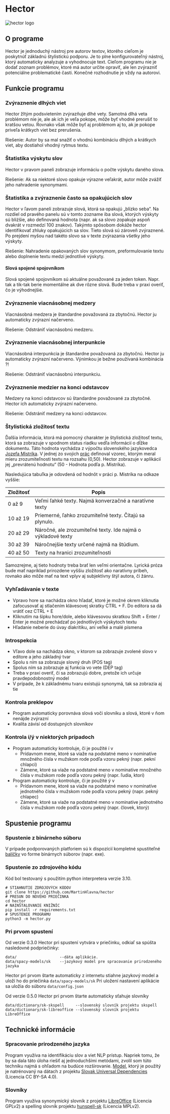 # Hector
![hector logo](https://github.com/MartinHlavna/hector/blob/main/images/hector-logo-white-bg.png?raw=true)
## O programe
Hector je jednoduchý nástroj pre autorov textov, ktorého cieľom je poskytnúť základnú štylistickú podporu. Je to plne konfigurovateľný nástroj, ktorý automaticky analyzuje a vyhodnocuje text. Cieľom programu nie je dodať zoznam problémov, ktoré má autor určite opraviť, ale len zvýrazniť potenciálne problematické časti. Konečné rozhodnutie je vždy na autorovi.
## Funkcie programu
### Zvýraznenie dlhých viet
Hector žltým podsvietením zvýrazňuje dlhé vety. Samotná dlhá veta problémom nie je, ale ak ich je veľa pokope, môže byť vhodné prerušiť to kratšou vetou. Rovnako však môže byť aj problémom aj to, ak je pokope priveľa krátkych viet bez prerušenia. 

Riešenie: Autor by sa mal snažiť o vhodnú kombináciu dlhých a krátkych viet, aby dostiahol vhodný rytmus textu.
### Štatistika výskytu slov
Hector v pravom paneli zobrazuje informáciu o počte výskytu daného slova.

Riešenie: Ak sa niektoré slovo opakuje výrazne veľakrát, autor môže zvážiť jeho nahradenie synonymami.
### Štatistika a zvýraznenie často sa opakujúcich slov
Hector v ľavom paneli zobrazuje slová, ktorá sa opakujú „blízko seba“. Na rozdiel od pravého panelu sú v tomto zozname iba slová, ktorých výskyty sú bliźšie, ako definovaná hodnota (napr. ak sa slovo zopakuje aspoň dvakrát v rozmedzí 100 znakov). Takýmto spôsobom dokáže hector identifikovať zhluky opakujúcich sa slov. Tieto slová sú zároveň zvýraznené. Po prejdení myšou nad takéto slovo sa v texte zvýrazania všetky jeho výskyty.

Riešenie: Nahradenie opakovaných slov synonymom, preformulovanie textu alebo doplnenie textu medzi jednotlivé výskyty.

#### Slová spojené spojovníkom
Slová spojené spojovníkom sú aktuálne považované za jeden token. Napr. tak a tik-tak berie momentálne ak dve rôzne slová. Bude treba v praxi overiť, čo je výhodnejšie.

### Zvýraznenie viacnásobnej medzery
Viacnásobná medzera je štandardne považovaná za zbytočnú. Hector ju automaticky zvýrazní načerveno.

Riešenie: Odstrániť viacnásobnú medzeru.

### Zvýraznenie viacnásobnej interpunkcie
Viacnásobná interpunkcia je štandardne považovaná za zbytočnú. Hector ju automaticky zvýrazní načerveno. Výnimkou je bežne používaná kombinácia ?! 

Riešenie: Odstrániť viacnásobnú interpunkciu.
### Zvýraznenie medzier na konci odstavcov
Medzery na konci odstavcov sú štandardne považované za zbytočné. Hector ich automaticky zvýrazní načerveno.

Riešenie: Odstrániť medzery na konci odstavcov.
### Štylistická zložitosť textu
Ďalšia informácia, ktorá má pomocný charakter je štylistická zložitosť textu, ktorá sa zobrazuje v spodnom status riadku vedľa informácií o dĺžke dokumentu.
Táto hodnota vychádza z výpočtu slovenského jazykovedca [Jozefa Mistríka](https://sk.wikipedia.org/wiki/Jozef_Mistr%C3%ADk). V jednej zo svojich [prác](https://www.juls.savba.sk/ediela/sr/1968/3/sr1968-3-lq.pdf) definoval vzorec, ktorým meral mieru zrozumiteľnosti textu na rozsahu (0,50). Hector zobrazuje v aplikácií jej „prevrátenú hodnotu“ (50 - Hodnota podľa p. Mistríka).

Nasledujúca tabuľka je odovdená od hodnôt v práci p. Mistríka na odkaze vyššie:

| Zložitosť | Popis                                                        |
|-----------|--------------------------------------------------------------|
| 0 až 9    | Veľmi ľahké texty. Najmä konverzačné a naratívne texty       |
| 10 až 19  | Priemerné, ľahko zrozumiteľné texty. Čítajú sa plynulo.      |
| 20 až 29  | Náročné, ale zrozumiteľné texty. Ide najmä o výkladové texty |
| 30 až 39  | Náročnejšie texty určené najmä na štúdium.                   |
| 40 až 50  | Texty na hranici zrozumiteľnosti                             |

Samozrejme, aj tieto hodnoty treba brať len veľmi orientačne. Lyrická próza bude mať napríklad prirozdene vyššiu zložitosť ako naratívny príbeh, rovnako ako môže mať na text vplyv aj subjektívny štýl autora, či žánru.

### Vyhľadávanie v texte
* Vpravo hore sa nachádza okno hľadať, ktoré je možné okrem kliknutia zafocusovať aj stlačením klávesovej skratky CTRL + F. Do editora sa dá vrátiť cez CTRL + E
* Kliknutím na šípku hore/dole, alebo klávesovou skratkou Shift + Enter /  Enter je moźné prechádzať po jednotlivých výskytoch textu
* Hľadanie neberie do úvay diakritiku, ani veľké a malé písmena

### Introspekcia
* Vľavo dole sa nachádza okno, v ktorom sa zobrazuje zvolené slovo v editore a jeho základný tvar
*  Spolu s ním sa zobrazuje slovný druh (POS tag)
*  Spolus ním sa zobrazuje aj funkcia vo vete (DEP tag)
*  Treba v praxi overiť, či sa zobrazujú dobre, pretože ich určuje pravdepodobnostný model
*  V prípade, že k základnému tvaru existujú synonymá, tak sa zobrazia aj tie

### Kontrola preklepov
* Program automaticky porovnáva slová voči slovníku a slová, ktoré v ňom nenájde zvýrazní
* Kvalita závisí od dostupných slovníkov

### Kontrola í/ý v niektorých prípadoch
* Program automaticky kontroluje, či je použité í v
    * Prídavnom mene, ktoré sa viaže na podstatné meno v nominatíve množného čísla v mužskom rode podľa vzoru pekný (napr. pekní chlapci)
    * Zámene, ktoré sa viaže na podstatné meno v nominatíve množného čísla v mužskom rode podľa vzoru pekný (napr. ľudia, ktorí)
* Program automaticky kontroluje, či je použité ý v
    * Prídavnom mene, ktoré sa viaže na podstatné meno v nominatíve jednotného čísla v mužskom rode podľa vzoru pekný (napr. pekný chlapec)
    * Zámene, ktoré sa viaže na podstatné meno v nominatíve jednotného čísla v mužskom rode podľa vzoru pekný (napr. človek, ktorý)

## Spustenie programu
### Spustenie z binárneho súboru
V prípade podporovaných platforiem sú k dispozícií kompletné spustiteľné [balíčky](https://github.com/MartinHlavna/hector/releases) vo forme binárnych súborov (napr. exe). 

### Spustenie zo zdrojového kódu
Kód bol testovaný s použitím python interpretera verzie 3.10.
```
# STIAHNUTIE ZDROJOVÝCH KÓDOV
git clone https://github.com/MartinHlavna/hector
# PRESUN DO NOVÉHO PRIEČINKA 
cd hector
# NAINŠTALOVANIE KNIŽNÍC
pip install -r requirements.txt
# SPUSTENIE PROGRAMU
python3 -m hector.py
```
### Pri prvom spustení
Od verzie 0.3.0 Hector pri spustení vytvára v priečinku, odkiaľ sa spúšta nasledovné podpriečinky:

```
data/                   --dáta aplikácie.
data/spacy-models/sk    --jazykový model pre spracovanie prirodzeného jazyka
```

Hector pri prvom štarte automaticky z internetu stiahne jazykový model a uloží ho do priečinka ```data/spacy-models/sk```
Pri uložení nastavení aplikácie sa uložia do súboru ```data/config.json```

Od verzie 0.5.0 Hector pri prvom štarte automaticky sťahuje slovníky
```
data/dictionary/sk-skspell     --slovenský slovník projektu skspell
data/dictionary/sk-líbreoffice --slovenský slovník projektu LibreOffice
```
## Technické informácie
### Spracovanie prirodzeného jazyka
Program využíva na identifikáciu slov a viet NLP prístup. Napriek tomu, že by sa dala táto úloha riešiť aj jednoduchšími metódami, zvolil som túto techniku najmä s ohľadom na budúce rozširovanie. [Model](https://github.com/MartinHlavna/hector-spacy-model), ktorý je použitý je natrénovaný na dátach z projektu [Slovak Universal Dependencies](https://universaldependencies.org/treebanks/sk_snk/index.html) (Licencia CC BY-SA 4.0).
### Slovníky
Program využíva synonymický slovník z projektu [LibreOffice](https://github.com/LibreOffice/dictionaries/tree/master/sk_SK) (Licencia GPLv2) a spelling slovník projektu [hunspell-sk](https://github.com/sk-spell/hunspell-sk) (Licencia MPLv2). 